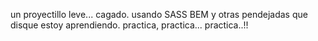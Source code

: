 un proyectillo leve... cagado.
usando SASS BEM y otras pendejadas que disque estoy aprendiendo. practica, practica... practica..!!
